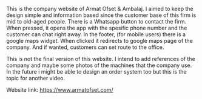 This is the company website of Armat Ofset & Ambalaj. I aimed to keep the design simple and information based since the customer base of this firm is mid to old-aged people. 
There is a Whatsapp button to contact the firm. When pressed, it opens the app with the spesific phone number and the customer can chat right away.
In the footer, (for mobile users) there is a google maps widget. When clicked it redirects to google maps page of the company. And if wanted, customers can set route to the office.

This is not the final version of this website. I intend to add references of the company and maybe some photos of the machines that the company use. In the future i might be able to design an order system too but this is the topic for another video.

Website link: https://www.armatofset.com/

